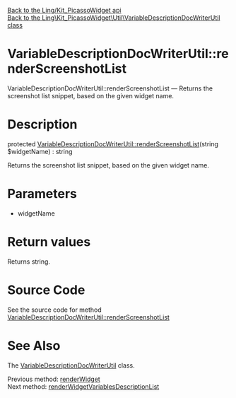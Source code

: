 [Back to the Ling/Kit_PicassoWidget api](https://github.com/lingtalfi/Kit_PicassoWidget/blob/master/doc/api/Ling/Kit_PicassoWidget.md)<br>
[Back to the Ling\Kit_PicassoWidget\Util\VariableDescriptionDocWriterUtil class](https://github.com/lingtalfi/Kit_PicassoWidget/blob/master/doc/api/Ling/Kit_PicassoWidget/Util/VariableDescriptionDocWriterUtil.md)


VariableDescriptionDocWriterUtil::renderScreenshotList
================



VariableDescriptionDocWriterUtil::renderScreenshotList — Returns the screenshot list snippet, based on the given widget name.




Description
================


protected [VariableDescriptionDocWriterUtil::renderScreenshotList](https://github.com/lingtalfi/Kit_PicassoWidget/blob/master/doc/api/Ling/Kit_PicassoWidget/Util/VariableDescriptionDocWriterUtil/renderScreenshotList.md)(string $widgetName) : string




Returns the screenshot list snippet, based on the given widget name.




Parameters
================


- widgetName

    


Return values
================

Returns string.








Source Code
===========
See the source code for method [VariableDescriptionDocWriterUtil::renderScreenshotList](https://github.com/lingtalfi/Kit_PicassoWidget/blob/master/Util/VariableDescriptionDocWriterUtil.php#L360-L389)


See Also
================

The [VariableDescriptionDocWriterUtil](https://github.com/lingtalfi/Kit_PicassoWidget/blob/master/doc/api/Ling/Kit_PicassoWidget/Util/VariableDescriptionDocWriterUtil.md) class.

Previous method: [renderWidget](https://github.com/lingtalfi/Kit_PicassoWidget/blob/master/doc/api/Ling/Kit_PicassoWidget/Util/VariableDescriptionDocWriterUtil/renderWidget.md)<br>Next method: [renderWidgetVariablesDescriptionList](https://github.com/lingtalfi/Kit_PicassoWidget/blob/master/doc/api/Ling/Kit_PicassoWidget/Util/VariableDescriptionDocWriterUtil/renderWidgetVariablesDescriptionList.md)<br>

